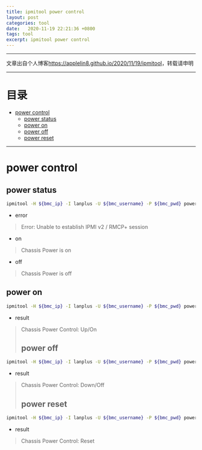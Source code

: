 ```yaml
---
title: ipmitool power control
layout: post
categories: tool
date:   2020-11-19 22:21:36 +0800
tags: tool
excerpt: ipmitool power control
---
```

--------------------
文章出自个人博客<https://applelin8.github.io/2020/11/19/ipmitool>，转载请申明

------------------
# 目录 <span id="home">
* [power control](#1)
	* [power status](#1.1)
	* [power on](#1.2)
	* [power off](#1.3)
	* [power reset](#1.4)


----------------------------
# power control <span id="1">

## power status <span id="1.1">

```bash
ipmitool -H ${bmc_ip} -I lanplus -U ${bmc_username} -P ${bmc_pwd} power status
```
- error
> Error: Unable to establish IPMI v2 / RMCP+ session
- on
> Chassis Power is on
- off
> Chassis Power is off
## power on  <span id="1.2">
   ```bash
   ipmitool -H ${bmc_ip} -I lanplus -U ${bmc_username} -P ${bmc_pwd} power on
   ```
- result
> Chassis Power Control: Up/On
>
> ## power off  <span id="1.3">

   ```bash
   ipmitool -H ${bmc_ip} -I lanplus -U ${bmc_username} -P ${bmc_pwd} power off
   ```
- result
> Chassis Power Control: Down/Off
>
> ## power reset  <span id="1.4">

   ```bash
   ipmitool -H ${bmc_ip} -I lanplus -U ${bmc_username} -P ${bmc_pwd} power reset
   ```
- result
> Chassis Power Control: Reset